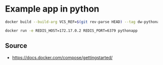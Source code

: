 # Example app in python

```sh
docker build --build-arg VCS_REF=$(git rev-parse HEAD) --tag dw-pythonapp .
```

```sh
docker run -e REDIS_HOST=172.17.0.2 REDIS_PORT=6379 pythonapp
```


## Source
 * https://docs.docker.com/compose/gettingstarted/

